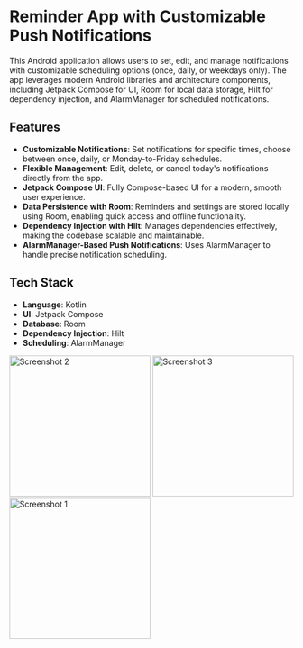# Reminder App with Customizable Push Notifications

This Android application allows users to set, edit, and manage notifications with customizable scheduling options (once, daily, or weekdays only). The app leverages modern Android libraries and architecture components, including Jetpack Compose for UI, Room for local data storage, Hilt for dependency injection, and AlarmManager for scheduled notifications.

## Features
- **Customizable Notifications**: Set notifications for specific times, choose between once, daily, or Monday-to-Friday schedules.
- **Flexible Management**: Edit, delete, or cancel today's notifications directly from the app.
- **Jetpack Compose UI**: Fully Compose-based UI for a modern, smooth user experience.
- **Data Persistence with Room**: Reminders and settings are stored locally using Room, enabling quick access and offline functionality.
- **Dependency Injection with Hilt**: Manages dependencies effectively, making the codebase scalable and maintainable.
- **AlarmManager-Based Push Notifications**: Uses AlarmManager to handle precise notification scheduling.

## Tech Stack
- **Language**: Kotlin
- **UI**: Jetpack Compose
- **Database**: Room
- **Dependency Injection**: Hilt
- **Scheduling**: AlarmManager

<img src="https://github.com/user-attachments/assets/1aa32588-21ea-4c62-8926-048f3ffceef4" alt="Screenshot 2" width="250"/>
<img src="https://github.com/user-attachments/assets/3ece8991-0d8a-487f-bd89-098a1d449c3a" alt="Screenshot 3" width="250"/>
<img src="https://github.com/user-attachments/assets/bbfdfc14-3884-49d7-b7c0-4cf31e86af61" alt="Screenshot 1" width="250"/>

